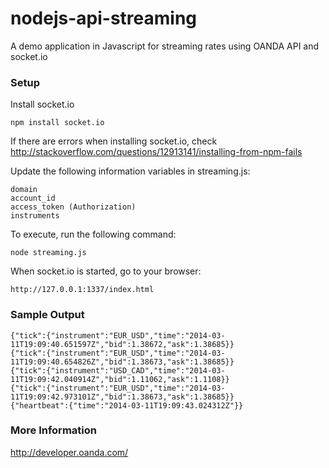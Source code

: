 nodejs-api-streaming
================

A demo application in Javascript for streaming rates using OANDA API and socket.io

### Setup


Install socket.io

	npm install socket.io

If there are errors when installing socket.io, check http://stackoverflow.com/questions/12913141/installing-from-npm-fails

Update the following information variables in streaming.js:

    domain
    account_id
    access_token (Authorization)
    instruments

To execute, run the following command:

    node streaming.js

When socket.io is started, go to your browser:

	http://127.0.0.1:1337/index.html

### Sample Output

	{"tick":{"instrument":"EUR_USD","time":"2014-03-11T19:09:40.651597Z","bid":1.38672,"ask":1.38685}}
	{"tick":{"instrument":"EUR_USD","time":"2014-03-11T19:09:40.654826Z","bid":1.38673,"ask":1.38685}}
	{"tick":{"instrument":"USD_CAD","time":"2014-03-11T19:09:42.040914Z","bid":1.11062,"ask":1.1108}}
	{"tick":{"instrument":"EUR_USD","time":"2014-03-11T19:09:42.973101Z","bid":1.38673,"ask":1.38685}}
	{"heartbeat":{"time":"2014-03-11T19:09:43.024312Z"}}

### More Information

http://developer.oanda.com/
